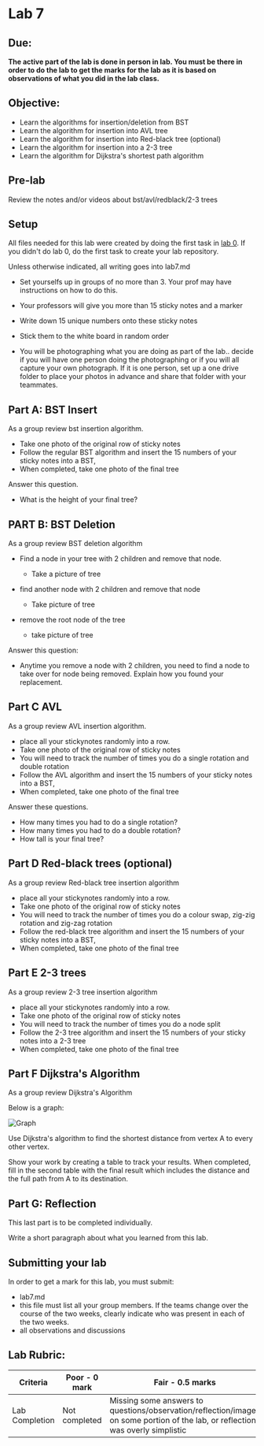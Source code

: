 # Lab 7

## Due:

**The active part of the lab is done in person in lab.  You must be there in order to do the lab to get the marks for the lab as it is based on observations of what you did in the lab class.**

## Objective:

- Learn the algorithms for insertion/deletion from BST
- Learn the algorithm for insertion into AVL tree 
- Learn the algorithm for insertion into Red-black tree (optional)
- Learn the algorithm for insertion into a 2-3 tree
- Learn the algorithm for Dijkstra's shortest path algorithm

## Pre-lab

Review the notes and/or videos about bst/avl/redblack/2-3 trees

## Setup

All files needed for this lab were created by doing the first task in [lab 0](lab-00.md).  If you didn't do lab 0, do the first task to create your lab repository.

Unless otherwise indicated, all writing goes into lab7.md  
* Set yourselfs up in groups of no more than 3.  Your prof may have instructions on how to do this.
* Your professors will give you more than 15 sticky notes and a marker
* Write down 15 unique numbers onto these sticky notes

* Stick them to the white board in random order
* You will be photographing what you are doing as part of the lab.. decide if you will have one person doing the photographing or if you will all capture your own photograph.  If it is one person, set up a one drive folder to place your photos in advance and share that folder with your teammates.


## Part A: BST Insert

As a group review bst insertion algorithm.

* Take one photo of the original row of sticky notes
* Follow the regular BST algorithm and insert the 15 numbers of your sticky notes into a BST, 
* When completed, take one photo of the final tree


Answer this question.

* What is the height of your final tree?


## PART B: BST Deletion

As a group review BST deletion algorithm

* Find a node in your tree with 2 children and remove that node.
	* Take a picture of tree
* find another node with 2 children and remove that node
	* Take picture of tree

* remove the root node of the tree
	* take picture of tree

Answer this question:

* Anytime you remove a node with 2 children, you need to find a node to take over for node being removed.  Explain how you found your replacement.


## Part C AVL


As a group review AVL insertion algorithm.

* place all your stickynotes randomly into a row.
* Take one photo of the original row of sticky notes
* You will need to track the number of times you do a single rotation and double rotation
* Follow the AVL algorithm and insert the 15 numbers of your sticky notes into a BST, 
* When completed, take one photo of the final tree

Answer these questions. 
* How many times you had to do a single rotation?
* How many times you had to do a double rotation?
* How tall is your final tree?

## Part D Red-black trees (optional)

As a group review Red-black tree insertion algorithm

* place all your stickynotes randomly into a row.
* Take one photo of the original row of sticky notes
* You will need to track the number of times you do a colour swap, zig-zig rotation and zig-zag rotation
* Follow the red-black tree algorithm and insert the 15 numbers of your sticky notes into a BST, 
* When completed, take one photo of the final tree

## Part E 2-3 trees

As a group review 2-3 tree insertion algorithm

* place all your stickynotes randomly into a row.
* Take one photo of the original row of sticky notes
* You will need to track the number of times you do a node split
* Follow the 2-3 tree algorithm and insert the 15 numbers of your sticky notes into a 2-3 tree
* When completed, take one photo of the final tree

## Part F Dijkstra's Algorithm

As a group review Dijkstra's Algorithm

Below is a graph:

![Graph](https://user-images.githubusercontent.com/1699186/203682880-1f8d6068-3668-4b2c-9abe-40cb79294177.png)




Use Dijkstra's algorithm to find the shortest distance from vertex A to every other vertex.  

Show your work by creating a table to track your results.  When completed, fill in the second table with the final result which includes the distance and the full path from A to its destination.


## Part G: Reflection

This last part is to be completed individually.

Write a short paragraph about what you learned from this lab.


## Submitting your lab

In order to get a mark for this lab, you must submit:

* lab7.md
* this file must list all your group members.  If the teams change over the course of the two weeks, clearly indicate who was present in each of the two weeks.
* all observations and discussions


## Lab Rubric:

| Criteria       | Poor - 0 mark     | Fair - 0.5 marks                                                                                                                     | Good - 1 marks                                                              |
| -------------- | ----------------- | ------------------------------------------------------------------------------------------------------------------------------------ | --------------------------------------------------------------------------- |
| Lab Completion | Not completed | Missing some answers to questions/observation/reflection/images on some portion of the lab, or reflection was overly simplistic | All answers to questions/observation/reflection/images on lab were well done |
